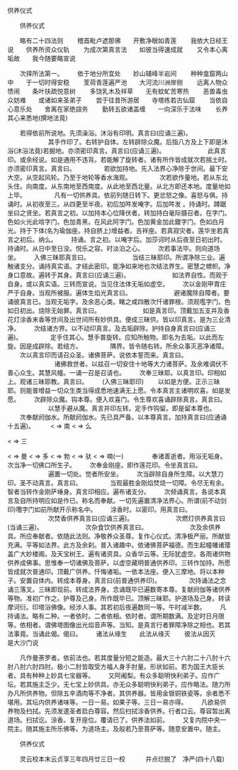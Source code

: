   供养仪式
　　




　　供养仪式

　　略有二十四法则
　　稽首毗卢遮那佛　　开敷净眼如青莲
　　我依大日经王说　　供养所资众仪轨
　　为成次第真言法　　如彼当得速成就
　　又令本心离垢故　　我今随要略宣说

　　次择所法第一。
　　依于地分所宜处　　妙山辅峰半岩间
　　种种龛窟两山中　　于一切时得安稳
　　芰荷青莲遍严池　　大河流川洲岸侧
　　远离人物众愦闹　　条叶扶疏悦意树
　　多饶乳木及祥草　　无有蚊虻苦寒热
　　恶兽毒虫众妨难　　或诸如来圣弟子
　　尝于往昔所游居　　寺塔练若古仙窟
　　当依自心意乐处　　舍离在家绝諠务
　　勤转五欲诸盖缠　　一向深乐于法味
　　长养其心来悉地(撰地法竟)

　　若得依前所说地。先须澡浴。沐浴有印明。真言曰(应诵三遍)。
　　
　　
　　其手作印了。右转护自体。左转辟除众魔。后指八方及上下即是沐浴(沐浴法竟)若掘地。亦须密印真言。真言曰(应诵三遍)。
　　
　　
　　此真言印。或余经说。如是通用不违背。若能解了旋转者。诸有所作皆成就次若揣土时。亦须密印真言。真言曰。
　　
　　若欲加持地。先入法界心净除于世间。最下安大空。从空起风轮。乃至于地轮等香水海观。
　　
　　次若欲作量地。若从东北头住。向南度。从东南地至西南度。从此地至西北量。从北方即还本地。度量地如上毕。
　　
　　凡有一切供养具。依前列随日转下。更忿怒之像。喜怒与俱。持诵时。从初夜至三。从四更至半夜。初后加吽发唵字。后加吽发
。持诵时。蹲踞坐曰之贤坐。若真言之初。以加持本心位降伏者。转加持白毫际摄召者。在字门。色如火光此唅字门。色加青黑。在风此阿字门。色加黄金加此鑁字门。色如白月光。持于下体(名为瑜伽座。持自脐上)增益者。吉祥座。若真寂灾者。莲华坐若真言之初后。纳么。
　　持诵。言之初。以唵字后。加莎诃时从后夜至日初出时。持诵时。从日中至日没。悦乐之容。时淡泊之心。
　　次若事法毕。则向道场坐。
　　入佛三昧耶真言曰。
　　
　　
　　当结三昧耶印。所谓净除三业。遍触诸支分。诵持真实语。才结此密印。能净如来地也次结法界生。密慧之幖帜。净身口意故。遍转于其身。真言曰(应诵三遍)。
　　
　　
　　如法界自性。而观于自身。或以真实语。三转而宣说。当见住法体无垢如虚空。
　　次以金刚甲胄庄严于自身。当观所被服。遍体生焰光真言曰。
　　
　　
　　避诸魔除自障者。要诵彼真言已。当观无垢字。及余恶心类。睹之咸四散次忏诸罪根。须观嚂字门。色如日初出。烧除无始罪。真言曰。
　　
　　
　　如是真言印。顶戴加五支并及香花灯涂香末香等世间及出世间所有妙供具。便成三昧供。皆以印真言。是为三业清净。
　　次结诸方界。以不动印真言。及去垢辟除。护持自身真言曰(应诵三遍)。
　　
　　定手住其心。慧手普旋转。应知所触物。即名为去垢。以此而左旋。因是成辟除。若结方。
　　
　　隅界。皆令随右转。所余众事灭恶净诸障。
　　次以真言印而请召众圣。诸佛菩萨。说依本誓而来。真言曰。
　　　
　　
　　诸佛救世者。以兹召一切安住十地等大力诸菩萨。及余难调伏不善心众生。其慧风幢。一诵一召是召请也。
　　次奉三昧耶。以真言印。印相如上。观诸三昧耶教。真言曰。
　　(入佛三昧耶印)
　　以如是方便。正示三昧耶。则能普增益一切众生类当得成悉地速满无上愿。令本真言主诸明欢喜。如是发愿。
　　次辟除众魔。钩本尊。便入欢喜门。令生尊欢喜诵辟除真言。真言曰。
　　
　　
　　以慧手避从魔。真言并印左转。定手作钩留。即是留本尊也。
　　次奉献阏伽水。所献阏伽水。先已具严备。以本尊真言。加持真言曰(应通诵十五遍)。
　　
< =>
南
< =>
么

< =>
三

< =>
曼
< =>
多
< =>
勃
< =>
驮
< =>
喃(一)
　　
　　奉诸善逝者。用浴无垢身。次当净一切佛口所生子。
　　次奉金刚座。即作莲花印。令坐真言曰。
　　
　　
　　遍置一切处。觉者所安坐。
　　次当辟除自身所生障。以大慧刀印。圣不动真言。真言曰。
　　
　　当观最胜金刚焰焚烧一切障。令尽无有余。智者当转作金刚萨埵身。真言印相应。遍布诸支分。
　　次频诵真言。各说本真言及自所持明应如是作已。称名而奉献。一切先遍置清净法界心。所谓(前不动剑印)囕字门如前所献开示称名中。
　　涂香时。以密印。用真言曰。
　　
　　
　　次焚香供养真言曰(应诵三遍)。
　　
　　
　　次燃灯供养真言曰(当诵三遍)。
　　
　　
　　次杂食饮供养真言曰。
　　
　　
　　次及余供养具。所应奉献者。依随此法则。净敬养众圣尊。复作心仪式。清净极严丽。所献皆充满。平等如法界。此方及余刹。普入诸趣中。依诸佛菩萨福德。而生起幢幡诸璎盖广大妙楼阁。及天宝树王。遍有诸资具。众香华云等。无际犹虚空。各雨诸供物供养成佛事。思惟奉一切诸佛及菩萨。以虚空藏明普通供养印。三转作加持。所愿皆成就次普通印。顶戴广供养。忏悔诸垢。一依本法座。便入三摩地。将以本种子。安置自体内。转成本尊身。真言曰(前普通供养印)。
　　
　　次持诵法之念诵三落叉。三昧即现前。转成法界身。念诵既毕已遍数寄本尊。复献阏伽等诸供养等物。准初广作之。护尊及己身。所作既毕已。顶解三昧耶。护道场及己身。转读摩诃衍。印塔浴佛像。经涉人事。其若初后夜遍数同一等。午时减半数。
　　凡持诵法。略有二种。一者依时。二者依相。依时者。谓所期数满。及定时日月限等。依相者。谓佛塔图像出光焰音声等。当知。是真言行者罪障净除之相也。若其法事竟。当诵此偈。偈曰。
　　诸法从缘生　　此法从缘灭
　　彼法从因灭　　是大沙门说

　　凡作曼荼罗者。依前法也。若其度量分短之能造。最大三十六肘二十八肘十六肘八肘六肘四肘。极小二肘皆取受方福人身手肘量。形状如前。若为国王大臣长者。具有种种上妙具七宝器等。
　　又阿阇梨。有众多聪明快利弟子。应作广坛。若其施主乏少。无七宝上妙供具。亦无众多聪明快利弟子。应作略法。随力所办凡所供养物。但除五辛酒肉等不净者。其供养器。皆用金银铜铁瓷等。余者悉不堪用。其坛内供养诸味等。一日一易。如果子等。三日一易亦得。
　　凡欲易供养物及扫拭。先须发遣圣者启白尊容。然后扫拭涂香供养。行者口云。尊容暂出离道场。扫拭讫。涂香。复开座位。覆请已了。供养法如前。
　　又复内院中央一院主。随其施主所乐佛等。为道场主。及般若乃至菩萨等。随意安置中。随主。

　　供养仪式

　　灵云校本末云贞享三年四月廿三日一校
　　　并点烂脱了　净严(四十八载)

